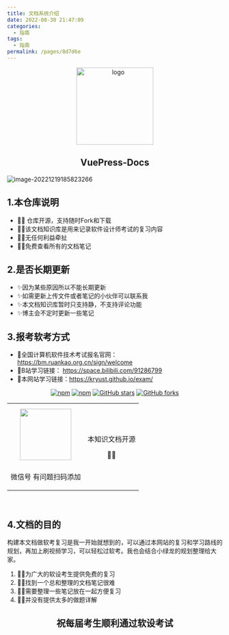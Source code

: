 ```yaml
---
title: 文档系统介绍
date: 2022-08-30 21:47:09
categories: 
  - 指南
tags: 
  - 指南
permalink: /pages/8d7d6e
---
```




<p align="center"><a href="https://xugaoyi.com/" target="_blank" rel="noopener noreferrer"><img width="180" src="https://pic1.xuehuaimg.com/proxy/raw.githubusercontent.com/Kryust/image/main/img/deer.png" alt="logo"></a></p>

<h2 align="center">VuePress-Docs</h2>



![image-20221219185823266](https://pic1.xuehuaimg.com/proxy/raw.githubusercontent.com/Kryust/image/main/img/image-20221219185823266.png)

## 1.本仓库说明

- 😶‍🌫️ 仓库开源，支持随时Fork和下载
- 😶‍🌫️该文档知识库是用来记录软件设计师考试的复习内容
- 😶‍🌫️无任何利益牵扯
- 😶‍🌫️免费查看所有的文档笔记



## 2.是否长期更新

- ✨因为某些原因所以不能长期更新
- ✨如需更新上传文件或者笔记的小伙伴可以联系我
- ✨本文档知识库暂时只支持静，不支持评论功能
- ✨博主会不定时更新一些笔记



## 3.报考软考方式

- 🎉全国计算机软件技术考试报名官网： https://bm.ruankao.org.cn/sign/welcome
- 🎉B站学习链接： https://space.bilibili.com/91286799
- 🎉本网站学习链接：https://kryust.github.io/exam/



<p align="center">
  <a href="https://www.npmjs.com/package/vuepress-theme-vdoing" target="_blank"><img src="https://img.shields.io/npm/v/vuepress-theme-vdoing" alt="npm" class="no-zoom"></a>
  <a href="https://www.npmjs.com/package/vuepress-theme-vdoing" target="_blank"><img src="https://img.shields.io/npm/dt/vuepress-theme-vdoing" alt="npm" class="no-zoom"></a>
  <a href="https://github.com/xugaoyi/vuepress-theme-vdoing" target="_blank"><img src='https://img.shields.io/github/stars/xugaoyi/vuepress-theme-vdoing' alt='GitHub stars' class="no-zoom"></a>
  <a href="https://github.com/xugaoyi/vuepress-theme-vdoing" target="_blank"><img src='https://img.shields.io/github/forks/xugaoyi/vuepress-theme-vdoing' alt='GitHub forks' class="no-zoom"></a>
</p> 

<table>
  <tbody>
    <tr>
      <td align="center" valign="middle">
        <img src="https://pic1.xuehuaimg.com/proxy/raw.githubusercontent.com/Kryust/image/main/img/41f3460c86bf07b64ca924e690da5ba.jpg" class="no-zoom" style="width:120px;margin: 10px;">
        <p>微信号 有问题扫码添加</p>
      </td>
      <td align="center" valign="middle">
        <p>本知识文档开源</p>
        <p>😶‍🌫️</p>
      </td>
    </tr>
  </tbody>
</table>

​			



## 4.文档的目的

​			构建本文档做软考复习是我一开始就想到的，可以通过本网站的复习和学习路线的规划，再加上刷视频学习，可以轻松过软考。我也会结合小绿龙的规划整理给大家。

1. 😶‍🌫️为广大的软设考生提供免费的复习
2. 😶‍🌫️找到一个总和整理的文档笔记很难
3. 😶‍🌫️需要整理一些笔记放在一起方便复习
4. 😶‍🌫️并没有提供太多的做题详解



<h2 align="center">祝每届考生顺利通过软设考试</h2>
